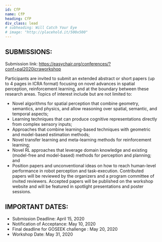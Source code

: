 ```yaml
---
id: CfP
name: CfP
heading: CfP
div_class: lead
# subheading: Will Catch Your Eye
# image: "http://placehold.it/500x500"
---
```


SUBMISSIONS:
---------------------
Submission link: <a href="https://easychair.org/conferences/?conf=pal2020icraworkshop">https://easychair.org/conferences/?conf=pal2020icraworkshop</a>

Participants are invited to submit an extended abstract or short papers (up to 4 pages in ICRA format) focusing on novel advances in spatial perception, reinforcement learning, and at the boundary between these research areas. 
Topics of interest include but are not limited to:
- Novel algorithms for spatial perception that combine geometry, semantics, and physics, and allow reasoning over spatial, semantic, and temporal aspects;
- Learning techniques that can produce cognitive representations directly from complex sensory inputs;
- Approaches that combine learning-based techniques with geometric and model-based estimation methods;
- Novel transfer learning and meta-learning methods for reinforcement learning;
- Novel RL approaches that leverage domain knowledge and existing (model-free and model-based) methods for perception and planning; and
- Position papers and unconventional ideas on how to reach human-level performance in robot perception and task-execution. 
Contributed papers will be reviewed by the organizers and a program committee of invited reviewers. Accepted papers will be published on the workshop website and will be featured in spotlight presentations and poster sessions. 
 
IMPORTANT DATES:
----------------------------
- Submission Deadline: April 15, 2020
- Notification of Acceptance: May 10, 2020
- Final deadline for GOSEEK challenge : May 20, 2020  
- Workshop Date: May 31, 2020
